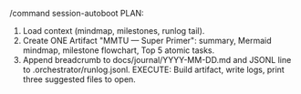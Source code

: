 /command session-autoboot
PLAN:
1) Load context (mindmap, milestones, runlog tail).
2) Create ONE Artifact "MMTU — Super Primer": summary, Mermaid mindmap, milestone flowchart, Top 5 atomic tasks.
3) Append breadcrumb to docs/journal/YYYY-MM-DD.md and JSONL line to .orchestrator/runlog.jsonl.
EXECUTE: Build artifact, write logs, print three suggested files to open.
